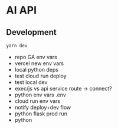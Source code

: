 # AI API

## Development
```sh
yarn dev
```

- repo GA env vars
- vercel new env vars
- local python deps
- test cloud run deploy
- test local dev
- exec/js vs api service route -> connect?
- python env vars .env
- cloud run env vars
- notify deploy+dev flow
- python flask prod run
- python 